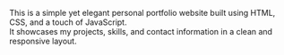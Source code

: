 This is a simple yet elegant personal portfolio website built using HTML, CSS, and a touch of JavaScript.<br/>
It showcases my projects, skills, and contact information in a clean and responsive layout.<br/>
